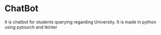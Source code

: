 # ChatBot
 It is chatbot for students querying regarding University. It is made in python using pytourch and tkinter

